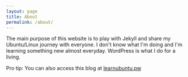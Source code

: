 ```yaml
---
layout: page
title: About
permalink: /about/
---
```


The main purpose of this website is to play with Jekyll and share my Ubuntu/Linux journey with everyone. I don't know what I'm doing and I'm learning something new almost everyday. WordPress is what I do for a living.

Pro tip: You can also access this blog at [learnubuntu.pw](http://learnubuntu.pw) 
